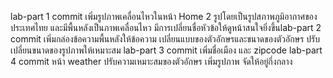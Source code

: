 lab-part 1 commit เพิ่มรูปภาพเคลื่อนไหวในหน้า Home 2 รูปโดยเป็นรูปสภาพภูมิอากาศของประเทศไทย และมีพื้นหลังเป็นภาพเคลื่อนไหว มีการเปลี่ยนชื่อหัวข้อให้ดูหน้าสนใจยิ่งขึ้นlab-part 2 commit 
เพิ่มกล่องข้อความพื้นหลังให้ข้อความ เปลี่ยนแบบของตัวอักษรและขนาดของตัวอักษร ปรับเปลี่ยนขนาดของรูปภาพให้เหมาะสม
lab-part 3 commit
เพิ่มชื่อเมือง และ zipcode 
lab-part 4 commit
หน้า weather ปรับความเหมาะสมของตัวอักษร เพิ่มรูปภาพ จัดให้อยู่กึ่งกลาง